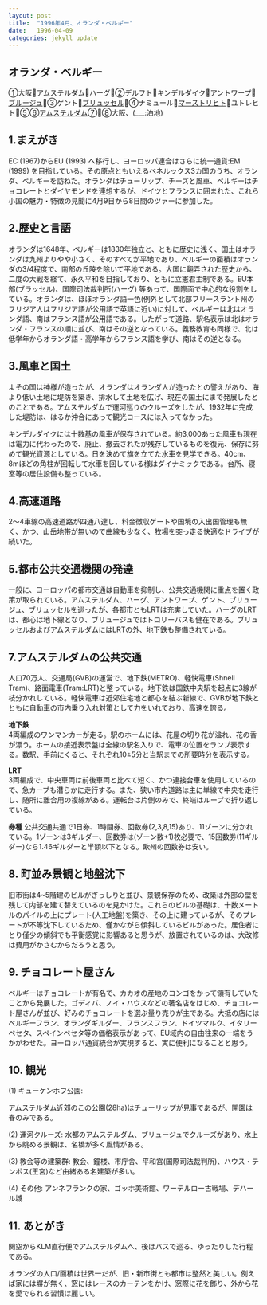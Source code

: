 ```yaml
---
layout: post
title:  "1996年4月、オランダ・ベルギー"
date:   1996-04-09
categories: jekyll update
---
```


## オランダ・ベルギー

①大阪🛫アムステルダム🚌ハーグ🚌②デルフト🚌キンデルダイク🚌アントワープ🚌<u>ブルージュ</u>🚌③ゲント🚌<u>ブリュッセル</u>🚌④ナミュール🚌<u>マーストリヒト</u>🚌ユトレヒト🚌⑤⑥<u>アムステルダム</u>⑦🛫⑧大阪、(___:泊地)

## 1.まえがき

EC (1967)からEU (1993) へ移行し、ヨーロッパ連合はさらに統一通貨:EM (1999) を目指している。その原点ともいえるベネルックス3カ国のうち、オランダ、ベルギーを訪ねた。オランダはチューリップ、チーズと風車、ベルギーはチョコレートとダイヤモンドを連想するが、ドイツとフランスに囲まれた、これら小国の魅力・特徴の見聞に4月9日から8日間のツァーに参加した。

## 2.歴史と言語

オランダは1648年、ベルギーは1830年独立と、ともに歴史に浅く、国土はオランダは九州よりやや小さく、そのすべてが平地であり、ベルギーの面積はオランダの3/4程度で、南部の丘陵を除いて平地である。大国に翻弄された歴史から、二度の大戦を経て、永久平和を目指しており、ともに立憲君主制である。EU本部(ブラッセル)、国際司法裁判所(ハーグ) 等あって、国際面で中心的な役割をしている。オランダは、ほぼオランダ語一色(例外として北部フリースラント州のフリジア人はフリジア語が公用語で英語に近い)に対して、ベルギーは北はオランダ語、南はフランス語が公用語である。したがって道路、駅名表示は北はオランダ・フランスの順に並び、南はその逆となっている。義務教育も同様で、北は低学年からオランダ語・高学年からフランス語を学び、南はその逆となる。

## 3.風車と国土

よその国は神様が造ったが、オランダはオランダ人が造ったとの譬えがあり、海より低い土地に堤防を築き、排水して土地を広げ、現在の国土にまで発展したとのことである。アムステルダムで運河巡りのクルーズをしたが、1932年に完成した堤防は、はるか沖合にあって観光コースには入ってなかった。

キンデルダイクには十数基の風車が保存されている。約3,000あった風車も現在は電力に代わったので、廃止、撤去されたが残存しているものを復元、保存に努めて観光資源としている。日を決めて旗を立てた水車を見学できる。40cm、8mほどの角柱が回転して水車を回している様はダイナミックである。台所、寝室等の居住設備も整っている。

## 4.高速道路

2～4車線の高速道路が四通八達し、料金徴収ゲートや国境の入出国管理も無く、かつ、山岳地帯が無いので曲線も少なく、牧場を突っ走る快適なドライブが続いた。

## 5.都市公共交通機関の発達

一般に、ヨーロッパの都市交通は自動車を抑制し、公共交通機関に重点を置く政策が取られている。アムステルダム、ハーグ、アントワープ、ゲント、ブリュージュ、ブリュッセルを巡ったが、各都市ともLRTは充実していた。ハーグのLRTは、都心は地下線となり、ブリュージュではトロリーバスも健在である。ブリュッセルおよびアムステルダムにはLRTの外、地下鉄も整備されている。

## 7.アムステルダムの公共交通

人口70万人、交通局(GVB)の運営で、地下鉄(METRO)、軽快電車(Shnell Tram)、路面電車(Tram:LRT)と整っている。地下鉄は国鉄中央駅を起点に3線が枝分かれしている。軽快電車は近郊住宅地と都心を結ぶ新線で、GVBが地下鉄とともに自動車の市内乗り入れ対策として力をいれており、高速を誇る。

**地下鉄**<br>
4両編成のワンマンカーが走る。駅のホームには、花屋の切り花が溢れ、花の香が漂う。ホームの接近表示盤は全線の駅名入りで、電車の位置をランプ表示する。数駅、手前にくると、それぞれ10±5分と当駅までの所要時分を表示する。

**LRT**<br>
3両編成で、中央車両は前後車両と比べて短く、かつ連接台車を使用しているので、急カーブも潜らかに走行する。また、狭い市内道路は主に単線で中央を走行し、随所に離合用の複線がある。運転台は片側のみで、終端はループで折り返している。

**券種**
公共交通共通で1日券、1時間券、回数券(2,3,8,15)あり、11ゾーンに分かれている。1ゾーンは3ギルダー、回数券は(ゾーン数+1)枚必要で、15回数券(11ギルダー)なら1.46ギルダーと半額以下となる。欧州の回数券は安い。

## 8. 町並み景観と地盤沈下

旧市街は4~5階建のビルがぎっしりと並び、景観保存のため、改築は外部の壁を残して内部を建て替えているのを見かけた。これらのビルの基礎は、十数メートルのパイルの上にプレート(人工地盤)を築き、その上に建っているが、そのプレートが不等沈下しているため、僅かながら傾斜しているビルがあった。居住者にとり僅少の傾斜でも平衡感覚に影響あると思うが、放置されているのは、大改修は費用がかさむからだろうと思う。

## 9. チョコレート屋さん

ベルギーはチョコレートが有名で、カカオの産地のコンゴをかって領有していたことから発展した。ゴディバ、ノイ・ハウスなどの著名店をはじめ、チョコレート屋さんが並び、好みのチョコレートを選ぶ量り売りが主である。大抵の店にはベルギーフラン、オランダギルダー、フランスフラン、ドイツマルク、イタリーペセタ、スペインペセタ等の価格表示があって、EU域内の自由往来の一端をうかがわせた。ヨーロッパ通貨統合が実現すると、実に便利になることと思う。

## 10. 観光

(1) キューケンホフ公園:

アムステルダム近郊のこの公園(28ha)はチューリップが見事であるが、開園は春のみである。

(2) 運河クルーズ: 水都のアムステルダム、ブリュージュでクルーズがあり、水上から眺める景観は、名橋が多く風情がある。

(3) 教会等の建築群: 教会、鐘楼、市庁舎、平和宮(国際司法裁判所)、ハウス・テンボス(王宮)など由緒ある名建築が多い。

(4) その他: アンネフランクの家、ゴッホ美術館、ワーテルロー古戦場、デハール城

## 11. あとがき

関空からKLM直行便でアムステルダムへ、後はバスで巡る、ゆったりした行程である。

オランダの人口/面積は世界一だが、旧・新市街とも都市は整然と美しい。例えば家には塀が無く、窓にはレースのカーテンをかけ、窓際に花を飾り、外から花を愛でられる習慣は麗しい。